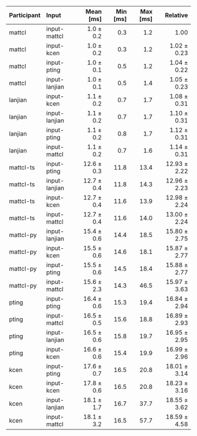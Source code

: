 | Participant | Input | Mean [ms] | Min [ms] | Max [ms] | Relative |
|:---|:---|---:|---:|---:|---:|
| mattcl | input-mattcl | 1.0 ± 0.2 | 0.3 | 1.2 | 1.00 |
| mattcl | input-kcen | 1.0 ± 0.2 | 0.3 | 1.2 | 1.02 ± 0.23 |
| mattcl | input-pting | 1.0 ± 0.1 | 0.5 | 1.2 | 1.04 ± 0.22 |
| mattcl | input-lanjian | 1.0 ± 0.1 | 0.5 | 1.4 | 1.05 ± 0.23 |
| lanjian | input-kcen | 1.1 ± 0.2 | 0.7 | 1.7 | 1.08 ± 0.31 |
| lanjian | input-lanjian | 1.1 ± 0.2 | 0.7 | 1.7 | 1.10 ± 0.31 |
| lanjian | input-pting | 1.1 ± 0.2 | 0.8 | 1.7 | 1.12 ± 0.31 |
| lanjian | input-mattcl | 1.1 ± 0.2 | 0.7 | 1.6 | 1.14 ± 0.31 |
| mattcl-ts | input-pting | 12.6 ± 0.3 | 11.8 | 13.4 | 12.93 ± 2.22 |
| mattcl-ts | input-lanjian | 12.7 ± 0.4 | 11.8 | 14.3 | 12.96 ± 2.23 |
| mattcl-ts | input-kcen | 12.7 ± 0.4 | 11.6 | 13.9 | 12.98 ± 2.24 |
| mattcl-ts | input-mattcl | 12.7 ± 0.4 | 11.6 | 14.0 | 13.00 ± 2.24 |
| mattcl-py | input-lanjian | 15.4 ± 0.6 | 14.4 | 18.5 | 15.80 ± 2.75 |
| mattcl-py | input-kcen | 15.5 ± 0.6 | 14.6 | 18.1 | 15.87 ± 2.77 |
| mattcl-py | input-pting | 15.5 ± 0.6 | 14.5 | 18.4 | 15.88 ± 2.77 |
| mattcl-py | input-mattcl | 15.6 ± 2.3 | 14.3 | 46.5 | 15.97 ± 3.63 |
| pting | input-pting | 16.4 ± 0.6 | 15.3 | 19.4 | 16.84 ± 2.94 |
| pting | input-mattcl | 16.5 ± 0.5 | 15.6 | 18.8 | 16.89 ± 2.93 |
| pting | input-lanjian | 16.5 ± 0.6 | 15.8 | 19.7 | 16.95 ± 2.95 |
| pting | input-kcen | 16.6 ± 0.6 | 15.4 | 19.9 | 16.99 ± 2.96 |
| kcen | input-pting | 17.6 ± 0.7 | 16.5 | 20.8 | 18.01 ± 3.14 |
| kcen | input-kcen | 17.8 ± 0.6 | 16.5 | 20.8 | 18.23 ± 3.16 |
| kcen | input-lanjian | 18.1 ± 1.7 | 16.7 | 37.7 | 18.55 ± 3.62 |
| kcen | input-mattcl | 18.1 ± 3.2 | 16.5 | 57.7 | 18.59 ± 4.58 |

